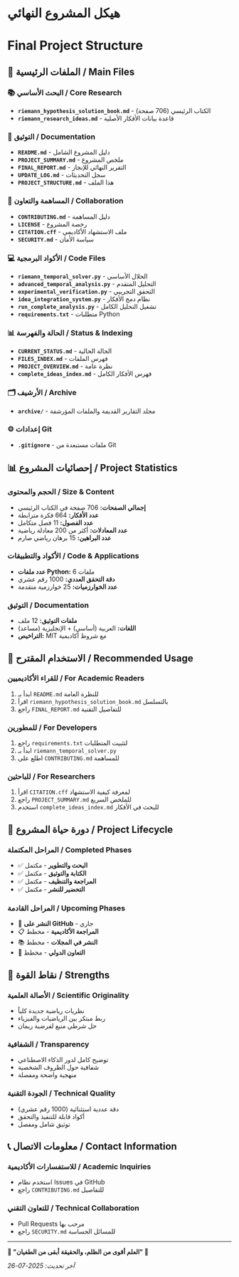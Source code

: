 # هيكل المشروع النهائي
# Final Project Structure

## 📁 الملفات الرئيسية / Main Files

### 📚 البحث الأساسي / Core Research
- **`riemann_hypothesis_solution_book.md`** - الكتاب الرئيسي (706 صفحة)
- **`riemann_research_ideas.md`** - قاعدة بيانات الأفكار الأصلية

### 📖 التوثيق / Documentation
- **`README.md`** - دليل المشروع الشامل
- **`PROJECT_SUMMARY.md`** - ملخص المشروع
- **`FINAL_REPORT.md`** - التقرير النهائي للإنجاز
- **`UPDATE_LOG.md`** - سجل التحديثات
- **`PROJECT_STRUCTURE.md`** - هذا الملف

### 🤝 المساهمة والتعاون / Collaboration
- **`CONTRIBUTING.md`** - دليل المساهمة
- **`LICENSE`** - رخصة المشروع
- **`CITATION.cff`** - ملف الاستشهاد الأكاديمي
- **`SECURITY.md`** - سياسة الأمان

### 💻 الأكواد البرمجية / Code Files
- **`riemann_temporal_solver.py`** - الحلال الأساسي
- **`advanced_temporal_analysis.py`** - التحليل المتقدم
- **`experimental_verification.py`** - التحقق التجريبي
- **`idea_integration_system.py`** - نظام دمج الأفكار
- **`run_complete_analysis.py`** - تشغيل التحليل الكامل
- **`requirements.txt`** - متطلبات Python

### 📊 الحالة والفهرسة / Status & Indexing
- **`CURRENT_STATUS.md`** - الحالة الحالية
- **`FILES_INDEX.md`** - فهرس الملفات
- **`PROJECT_OVERVIEW.md`** - نظرة عامة
- **`complete_ideas_index.md`** - فهرس الأفكار الكامل

### 🗂️ الأرشيف / Archive
- **`archive/`** - مجلد التقارير القديمة والملفات المؤرشفة

### ⚙️ إعدادات Git
- **`.gitignore`** - ملفات مستبعدة من Git

## 📊 إحصائيات المشروع / Project Statistics

### الحجم والمحتوى / Size & Content
- **إجمالي الصفحات:** 706 صفحة في الكتاب الرئيسي
- **عدد الأفكار:** 664 فكرة مترابطة
- **عدد الفصول:** 11 فصل متكامل
- **عدد المعادلات:** أكثر من 200 معادلة رياضية
- **عدد البراهين:** 15 برهان رياضي صارم

### الأكواد والتطبيقات / Code & Applications
- **عدد ملفات Python:** 6 ملفات
- **دقة التحقق العددي:** 1000 رقم عشري
- **عدد الخوارزميات:** 25 خوارزمية متقدمة

### التوثيق / Documentation
- **ملفات التوثيق:** 12 ملف
- **اللغات:** العربية (أساسي) + الإنجليزية (مساعد)
- **التراخيص:** MIT مع شروط أكاديمية

## 🎯 الاستخدام المقترح / Recommended Usage

### للقراء الأكاديميين / For Academic Readers
1. ابدأ بـ `README.md` للنظرة العامة
2. اقرأ `riemann_hypothesis_solution_book.md` بالتسلسل
3. راجع `FINAL_REPORT.md` للتفاصيل التقنية

### للمطورين / For Developers
1. راجع `requirements.txt` لتثبيت المتطلبات
2. ابدأ بـ `riemann_temporal_solver.py`
3. اطلع على `CONTRIBUTING.md` للمساهمة

### للباحثين / For Researchers
1. اقرأ `CITATION.cff` لمعرفة كيفية الاستشهاد
2. راجع `PROJECT_SUMMARY.md` للملخص السريع
3. استخدم `complete_ideas_index.md` للبحث في الأفكار

## 🔄 دورة حياة المشروع / Project Lifecycle

### المراحل المكتملة / Completed Phases
- ✅ **البحث والتطوير** - مكتمل
- ✅ **الكتابة والتوثيق** - مكتمل
- ✅ **المراجعة والتنظيف** - مكتمل
- ✅ **التحضير للنشر** - مكتمل

### المراحل القادمة / Upcoming Phases
- 🔄 **النشر على GitHub** - جاري
- 📋 **المراجعة الأكاديمية** - مخطط
- 📚 **النشر في المجلات** - مخطط
- 🤝 **التعاون الدولي** - مخطط

## 🌟 نقاط القوة / Strengths

### الأصالة العلمية / Scientific Originality
- نظريات رياضية جديدة كلياً
- ربط مبتكر بين الرياضيات والفيزياء
- حل شرطي منيع لفرضية ريمان

### الشفافية / Transparency
- توضيح كامل لدور الذكاء الاصطناعي
- شفافية حول الظروف الشخصية
- منهجية واضحة ومفصلة

### الجودة التقنية / Technical Quality
- دقة عددية استثنائية (1000 رقم عشري)
- أكواد قابلة للتنفيذ والتحقق
- توثيق شامل ومفصل

## 📞 معلومات الاتصال / Contact Information

### للاستفسارات الأكاديمية / Academic Inquiries
- استخدم نظام Issues في GitHub
- راجع `CONTRIBUTING.md` للتفاصيل

### للتعاون التقني / Technical Collaboration
- Pull Requests مرحب بها
- راجع `SECURITY.md` للمسائل الحساسة

---

**🌟 "العلم أقوى من الظلم، والحقيقة أبقى من الطغيان" 🌟**

*آخر تحديث: 2025-07-26*
